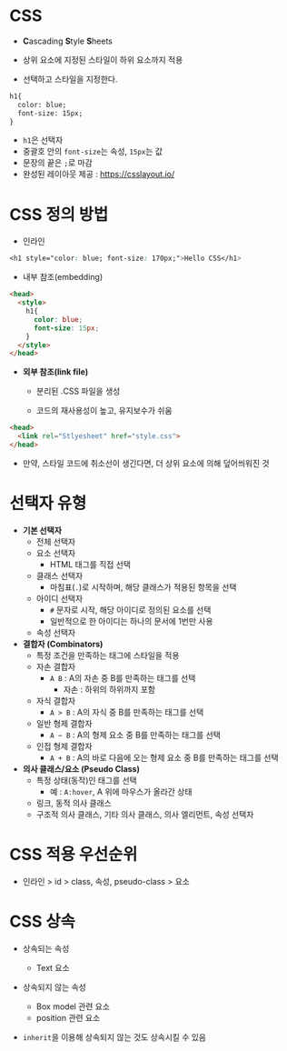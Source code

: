 # CSS

- **C**ascading **S**tyle **S**heets
- 상위 요소에 지정된 스타일이 하위 요소까지 적용

- 선택하고 스타일을 지정한다.

```html
h1{
  color: blue;
  font-size: 15px;
}
```

- `h1`은 선택자
- 중괄호 안의 `font-size`는 속성, `15px`는 값
- 문장의 끝은 `;`로 마감
- 완성된 레이아웃 제공 : https://csslayout.io/



# CSS 정의 방법

- 인라인

```css
<h1 style="color: blue; font-size: 170px;">Hello CSS</h1>
```

- 내부 참조(embedding)

```html
<head>
  <style>
    h1{
      color: blue;
      font-size: 15px;
    }
  </style>
</head>
```

- **외부 참조(link file)**

  - 분리된 .CSS 파일을 생성

  - 코드의 재사용성이 높고, 유지보수가 쉬움

```html
<head>
  <link rel="Stlyesheet" href="style.css">
</head>
```

- 만약, 스타일 코드에 취소선이 생긴다면, 더 상위 요소에 의해 덮어씌워진 것



# 선택자 유형

- **기본 선택자**
  - 전체 선택자
  - 요소 선택자
    - HTML 태그를 직접 선택
  - 클래스 선택자
    - 마침표(`.`)로 시작하며, 해당 클래스가 적용된 항목을 선택
  - 아이디 선택자
    - `#` 문자로 시작, 해당 아이디로 정의된 요소를 선택
    - 일반적으로 한 아이디는 하나의 문서에 1번만 사용
  - 속성 선택자
- **결합자 (Combinators)**
  - 특정 조건을 만족하는 태그에 스타일을 적용
  - 자손 결합자
    - `A B` : A의 자손 중 B를 만족하는 태그를 선택
      - 자손 : 하위의 하위까지 포함
  - 자식 결합자
    - `A > B` : A의 자식 중 B를 만족하는 태그를 선택
  - 일반 형제 결합자
    - `A ~ B` : A의 형제 요소 중 B를 만족하는 태그를 선택
  - 인접 형제 결합자
    - `A + B` : A의 바로 다음에 오는 형제 요소 중 B를 만족하는 태그를 선택
- **의사 클래스/요소 (Pseudo Class)**
  - 특정 상태(동작)인 태그를 선택
    - 예 : `A:hover`, A 위에 마우스가 올라간 상태
  - 링크, 동적 의사 클래스
  - 구조적 의사 클래스, 기타 의사 클래스, 의사 엘리먼트, 속성 선택자



# CSS 적용 우선순위

- 인라인 > id > class, 속성, pseudo-class > 요소



# CSS 상속

- 상속되는 속성
  - Text 요소
- 상속되지 않는 속성
  - Box model 관련 요소
  - position 관련 요소

- `inherit`을 이용해 상속되지 않는 것도 상속시킬 수 있음 
